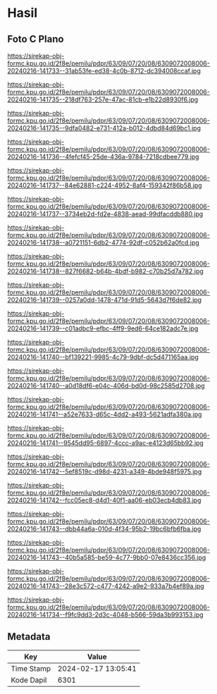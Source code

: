 # Hasil

## Foto C Plano

https://sirekap-obj-formc.kpu.go.id/2f8e/pemilu/pdpr/63/09/07/20/08/6309072008006-20240216-141733--31ab53fe-ed38-4c0b-8712-dc394008ccaf.jpg

https://sirekap-obj-formc.kpu.go.id/2f8e/pemilu/pdpr/63/09/07/20/08/6309072008006-20240216-141735--218df763-257e-47ac-81cb-e1b22d8930f6.jpg

https://sirekap-obj-formc.kpu.go.id/2f8e/pemilu/pdpr/63/09/07/20/08/6309072008006-20240216-141735--9dfa0482-e731-412a-b012-4dbd84d69bc1.jpg

https://sirekap-obj-formc.kpu.go.id/2f8e/pemilu/pdpr/63/09/07/20/08/6309072008006-20240216-141736--4fefcf45-25de-436a-9784-7218cdbee779.jpg

https://sirekap-obj-formc.kpu.go.id/2f8e/pemilu/pdpr/63/09/07/20/08/6309072008006-20240216-141737--84e62881-c224-4952-8af4-159342f86b58.jpg

https://sirekap-obj-formc.kpu.go.id/2f8e/pemilu/pdpr/63/09/07/20/08/6309072008006-20240216-141737--3734eb2d-fd2e-4838-aead-99dfacddb880.jpg

https://sirekap-obj-formc.kpu.go.id/2f8e/pemilu/pdpr/63/09/07/20/08/6309072008006-20240216-141738--a0721151-6db2-4774-92df-c052b62a0fcd.jpg

https://sirekap-obj-formc.kpu.go.id/2f8e/pemilu/pdpr/63/09/07/20/08/6309072008006-20240216-141738--827f6682-b64b-4bdf-b982-c70b25d7a782.jpg

https://sirekap-obj-formc.kpu.go.id/2f8e/pemilu/pdpr/63/09/07/20/08/6309072008006-20240216-141739--0257a0dd-1478-471d-91d5-5643d7f6de82.jpg

https://sirekap-obj-formc.kpu.go.id/2f8e/pemilu/pdpr/63/09/07/20/08/6309072008006-20240216-141739--c01adbc9-efbc-4ff9-9ed6-64ce182adc7e.jpg

https://sirekap-obj-formc.kpu.go.id/2f8e/pemilu/pdpr/63/09/07/20/08/6309072008006-20240216-141740--bf139221-9985-4c79-9dbf-dc5d471165aa.jpg

https://sirekap-obj-formc.kpu.go.id/2f8e/pemilu/pdpr/63/09/07/20/08/6309072008006-20240216-141740--a0d18df6-e04c-406d-bd0d-98c2585d2708.jpg

https://sirekap-obj-formc.kpu.go.id/2f8e/pemilu/pdpr/63/09/07/20/08/6309072008006-20240216-141741--a52e7633-d65c-4dd2-a493-5621adfa380a.jpg

https://sirekap-obj-formc.kpu.go.id/2f8e/pemilu/pdpr/63/09/07/20/08/6309072008006-20240216-141741--9545dd95-6897-4ccc-a9ac-e4123d65bb92.jpg

https://sirekap-obj-formc.kpu.go.id/2f8e/pemilu/pdpr/63/09/07/20/08/6309072008006-20240216-141742--5ef8519c-d98d-4231-a349-4bde948f5975.jpg

https://sirekap-obj-formc.kpu.go.id/2f8e/pemilu/pdpr/63/09/07/20/08/6309072008006-20240216-141742--fcc05ec8-d4d1-40f1-aa06-eb03ecb4db83.jpg

https://sirekap-obj-formc.kpu.go.id/2f8e/pemilu/pdpr/63/09/07/20/08/6309072008006-20240216-141743--dbb44a6a-010d-4f34-95b2-19bc6bfb6fba.jpg

https://sirekap-obj-formc.kpu.go.id/2f8e/pemilu/pdpr/63/09/07/20/08/6309072008006-20240216-141743--40b5a585-be59-4c77-9bb0-07e8436cc356.jpg

https://sirekap-obj-formc.kpu.go.id/2f8e/pemilu/pdpr/63/09/07/20/08/6309072008006-20240216-141743--28e3c572-c477-4242-a9e2-933a7b4ef89a.jpg

https://sirekap-obj-formc.kpu.go.id/2f8e/pemilu/pdpr/63/09/07/20/08/6309072008006-20240216-141734--f9fc9dd3-2d3c-4048-b566-59da3b993153.jpg


## Metadata

| Key        | Value               |
| ---------- | ------------------- |
| Time Stamp | 2024-02-17 13:05:41 |
| Kode Dapil | 6301                |



